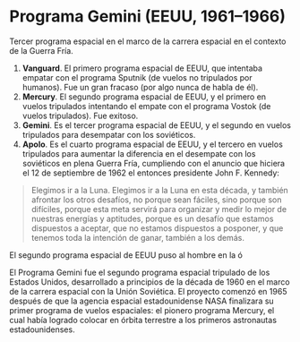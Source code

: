 # Programa Gemini (EEUU, 1961–1966)

Tercer programa espacial en el marco de la carrera espacial en el contexto de la Guerra Fría.

1. **Vanguard**. El primero programa espacial de EEUU, que intentaba empatar con el programa Sputnik (de vuelos no tripulados por humanos). Fue un gran fracaso (por algo nunca de habla de él).
2. **Mercury**. El segundo programa espacial de EEUU, y el primero en vuelos tripulados intentando el empate con el programa Vostok (de vuelos tripulados). Fue exitoso. 
3. **Gemini**. Es el tercer programa espacial de EEUU, y el segundo en vuelos tripulados para desempatar con los soviéticos.
4. **Apolo**. Es el cuarto programa espacial de EEUU, y el tercero en vuelos tripulados para aumentar la diferencia en el desempate con los soviéticos en plena Guerra Fría, cumpliendo con el anuncio que hiciera el 12 de septiembre de 1962 el entonces presidente John F. Kennedy:

> Elegimos ir a la Luna. Elegimos ir a la Luna en esta década, y también afrontar los otros desafíos, no porque sean fáciles, sino porque son difíciles, porque esta meta servirá para organizar y medir lo mejor de nuestras energías y aptitudes, porque es un desafío que estamos dispuestos a aceptar, que no estamos dispuestos a posponer, y que tenemos toda la intención de ganar, también a los demás.



El segundo programa espacial de EEUU puso al hombre en la ó

El Programa Gemini fue el segundo programa espacial tripulado de los Estados Unidos, desarrollado a principios de la década de 1960 en el marco de la carrera espacial con la Unión Soviética. El proyecto comenzó en 1965 después de que la agencia espacial estadounidense NASA finalizara su primer programa de vuelos espaciales: el pionero programa Mercury, el cual había logrado colocar en órbita terrestre a los primeros astronautas estadounidenses.

